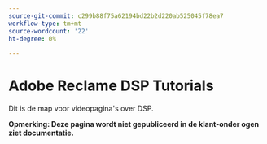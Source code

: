 ```yaml
---
source-git-commit: c299b88f75a62194bd22b2d220ab525045f78ea7
workflow-type: tm+mt
source-wordcount: '22'
ht-degree: 0%

---
```

# Adobe Reclame DSP Tutorials

Dit is de map voor videopagina&#39;s over DSP.

**Opmerking: Deze pagina wordt niet gepubliceerd in de klant-onder ogen ziet documentatie.**
